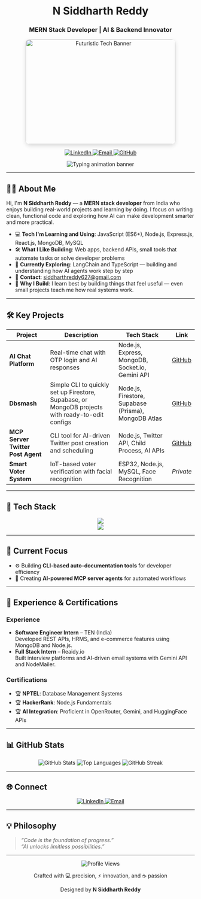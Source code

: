 <div align="center">

# N Siddharth Reddy  
### MERN Stack Developer | AI & Backend Innovator  

<img src="https://i.pinimg.com/736x/dc/66/43/dc6643c730915eb39359fbcceec84a05.jpg" height="280px" width="400px" alt="Futuristic Tech Banner" style="border-radius: 10px; box-shadow: 0 4px 12px rgba(0,0,0,0.15); transition: transform 0.3s ease;" />

<p>
  <a href="https://linkedin.com/in/n-siddharth-reddy-9579a1273" target="_blank">
    <img src="https://img.shields.io/badge/LinkedIn-0A66C2?style=flat-square&logo=linkedin&logoColor=white" alt="LinkedIn" />
  </a>
  <a href="mailto:siddharthreddy627@gmail.com">
    <img src="https://img.shields.io/badge/Email-D14836?style=flat-square&logo=gmail&logoColor=white" alt="Email" />
  </a>
  <a href="https://github.com/siddreddy07">
    <img src="https://img.shields.io/badge/GitHub-181717?style=flat-square&logo=github&logoColor=white" alt="GitHub" />
  </a>
</p>

<img src="https://readme-typing-svg.demolab.com?font=Fira+Code&size=22&duration=3500&pause=500&color=00E676&center=true&vCenter=true&width=600&lines=Engineering+the+future.;AI-powered+CLI+and+MCP+systems.;Real+projects,+real+impact." alt="Typing animation banner" />


</div>

---
## 👨‍💻 About Me

Hi, I'm **N Siddharth Reddy** — a **MERN stack developer** from India who enjoys building real-world projects and learning by doing. I focus on writing clean, functional code and exploring how AI can make development smarter and more practical.

- 💻 **Tech I'm Learning and Using**: JavaScript (ES6+), Node.js, Express.js, React.js, MongoDB, MySQL  
- 🛠️ **What I Like Building**: Web apps, backend APIs, small tools that automate tasks or solve developer problems  
- 🤖 **Currently Exploring**: LangChain and TypeScript — building and understanding how AI agents work step by step  
- 📧 **Contact**: [siddharthreddy627@gmail.com](mailto:siddharthreddy627@gmail.com)  
- 🌱 **Why I Build**: I learn best by building things that feel useful — even small projects teach me how real systems work.

---

## 🛠️ Key Projects

| Project | Description | Tech Stack | Link |
|---------|-------------|------------|------|
| **AI Chat Platform** | Real-time chat with OTP login and AI responses | Node.js, Express, MongoDB, Socket.io, Gemini API | [GitHub](https://github.com/siddreddy07/AI-Chat-App) |
| **Dbsmash** | Simple CLI to quickly set up Firestore, Supabase, or MongoDB projects with ready-to-edit configs | Node.js, Firestore, Supabase (Prisma), MongoDB Atlas | [GitHub](https://github.com/siddreddy07/dbsmash-CLI-npm-package) |
| **MCP Server Twitter Post Agent** | CLI tool for AI-driven Twitter post creation and scheduling | Node.js, Twitter API, Child Process, AI APIs | [GitHub](https://github.com/siddreddy07/mcp-server-twitter-post) |
| **Smart Voter System** | IoT-based voter verification with facial recognition | ESP32, Node.js, MySQL, Face Recognition | *Private* |

---

## 🧰 Tech Stack

<div align="center">
  <img src="https://skillicons.dev/icons?i=js,react,nodejs,express,mongodb,mysql,tailwind,cpp,git" /><br/>
  <img src="https://skillicons.dev/icons?i=openai,vercel,bash,postman" />
</div>

---

## 🌟 Current Focus

- ⚙️ Building **CLI-based auto-documentation tools** for developer efficiency  
- 🧠 Creating **AI-powered MCP server agents** for automated workflows  

---

## 💼 Experience & Certifications

### Experience
- **Software Engineer Intern** – TEN (India)  
  Developed REST APIs, HRMS, and e-commerce features using MongoDB and Node.js.  
- **Full Stack Intern** – Reaidy.io  
  Built interview platforms and AI-driven email systems with Gemini API and NodeMailer.

### Certifications
- 🏆 **NPTEL**: Database Management Systems  
- 🏆 **HackerRank**: Node.js Fundamentals  
- 🏆 **AI Integration**: Proficient in OpenRouter, Gemini, and HuggingFace APIs  

---

## 📊 GitHub Stats

<div align="center">
  <img src="https://github-readme-stats.vercel.app/api?username=siddreddy07&show_icons=true&theme=onedark&hide_border=true&bg_color=121212&title_color=00E676&text_color=BBDEFB" alt="GitHub Stats" />
  <img src="https://github-readme-stats.vercel.app/api/top-langs?username=siddreddy07&layout=compact&theme=onedark&hide_border=true&bg_color=121212&title_color=00E676&text_color=BBDEFB" alt="Top Languages" />
  <picture>
    <source media="(prefers-color-scheme: dark)" srcset="https://github-readme-streak-stats-eight.vercel.app?user=siddreddy07&theme=onedark&hide_border=true&background=121212&stroke=00E676&ring=00E676&fire=FF5722&currStreakNum=BBDEFB&sideNums=BBDEFB&currStreakLabel=00E676&sideLabels=BBDEFB" />
    <img src="https://github-readme-streak-stats-eight.vercel.app?user=siddreddy07&theme=onedark&hide_border=true&background=121212&stroke=00E676&ring=00E676&fire=FF5722&currStreakNum=BBDEFB&sideNums=BBDEFB&currStreakLabel=00E676&sideLabels=BBDEFB" alt="GitHub Streak" />
  </picture>
</div>

---

## 🌐 Connect

<div align="center">
  <a href="https://linkedin.com/in/n-siddharth-reddy-9579a1273" target="_blank">
    <img src="https://img.shields.io/badge/LinkedIn-0A66C2?style=flat-square&logo=linkedin&logoColor=white" alt="LinkedIn" />
  </a>
  <a href="mailto:siddharthreddy627@gmail.com">
    <img src="https://img.shields.io/badge/Email-D14836?style=flat-square&logo=gmail&logoColor=white" alt="Email" />
  </a>
</div>

---

## 💡 Philosophy

> *“Code is the foundation of progress.”*  
> *“AI unlocks limitless possibilities.”*

---

<div align="center">
  <img src="https://komarev.com/ghpvc/?username=siddreddy07&label=Profile+Views&color=00E676&style=flat-square" alt="Profile Views" />
  <p>Crafted with 💻 precision, ⚡ innovation, and ☕ passion</p>
  <p>Designed by <strong>N Siddharth Reddy</strong></p>
</div>
